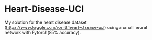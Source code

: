 # Heart-Disease-UCI

My solution for the heart disease dataset (https://www.kaggle.com/ronitf/heart-disease-uci) using a small neural network with Pytorch(85% accuracy).
